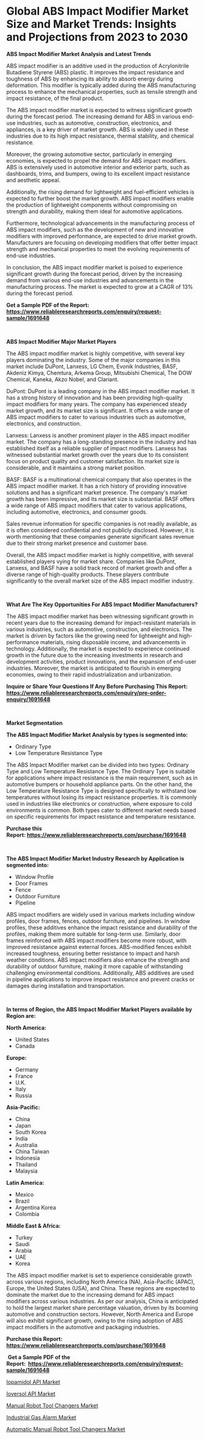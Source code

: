 <p><h1>Global ABS Impact Modifier Market Size and Market Trends: Insights and Projections from 2023 to 2030</h1></p><p><strong>ABS Impact Modifier Market Analysis and Latest Trends</strong></p>
<p><p>ABS impact modifier is an additive used in the production of Acrylonitrile Butadiene Styrene (ABS) plastic. It improves the impact resistance and toughness of ABS by enhancing its ability to absorb energy during deformation. This modifier is typically added during the ABS manufacturing process to enhance the mechanical properties, such as tensile strength and impact resistance, of the final product.</p><p>The ABS impact modifier market is expected to witness significant growth during the forecast period. The increasing demand for ABS in various end-use industries, such as automotive, construction, electronics, and appliances, is a key driver of market growth. ABS is widely used in these industries due to its high impact resistance, thermal stability, and chemical resistance.</p><p>Moreover, the growing automotive sector, particularly in emerging economies, is expected to propel the demand for ABS impact modifiers. ABS is extensively used in automotive interior and exterior parts, such as dashboards, trims, and bumpers, owing to its excellent impact resistance and aesthetic appeal.</p><p>Additionally, the rising demand for lightweight and fuel-efficient vehicles is expected to further boost the market growth. ABS impact modifiers enable the production of lightweight components without compromising on strength and durability, making them ideal for automotive applications.</p><p>Furthermore, technological advancements in the manufacturing process of ABS impact modifiers, such as the development of new and innovative modifiers with improved performance, are expected to drive market growth. Manufacturers are focusing on developing modifiers that offer better impact strength and mechanical properties to meet the evolving requirements of end-use industries.</p><p>In conclusion, the ABS impact modifier market is poised to experience significant growth during the forecast period, driven by the increasing demand from various end-use industries and advancements in the manufacturing process. The market is expected to grow at a CAGR of 13% during the forecast period.</p></p>
<p><strong>Get a Sample PDF of the Report:&nbsp; <a href="https://www.reliableresearchreports.com/enquiry/request-sample/1691648">https://www.reliableresearchreports.com/enquiry/request-sample/1691648</a></strong></p>
<p>&nbsp;</p>
<p><strong>ABS Impact Modifier Major Market Players</strong></p>
<p><p>The ABS impact modifier market is highly competitive, with several key players dominating the industry. Some of the major companies in this market include DuPont, Lanxess, LG Chem, Evonik Industries, BASF, Akdeniz Kimya, Chemtura, Arkema Group, Mitsubishi Chemical, The DOW Chemical, Kaneka, Akzo Nobel, and Clariant.</p><p>DuPont: DuPont is a leading company in the ABS impact modifier market. It has a strong history of innovation and has been providing high-quality impact modifiers for many years. The company has experienced steady market growth, and its market size is significant. It offers a wide range of ABS impact modifiers to cater to various industries such as automotive, electronics, and construction.</p><p>Lanxess: Lanxess is another prominent player in the ABS impact modifier market. The company has a long-standing presence in the industry and has established itself as a reliable supplier of impact modifiers. Lanxess has witnessed substantial market growth over the years due to its consistent focus on product quality and customer satisfaction. Its market size is considerable, and it maintains a strong market position.</p><p>BASF: BASF is a multinational chemical company that also operates in the ABS impact modifier market. It has a rich history of providing innovative solutions and has a significant market presence. The company's market growth has been impressive, and its market size is substantial. BASF offers a wide range of ABS impact modifiers that cater to various applications, including automotive, electronics, and consumer goods.</p><p>Sales revenue information for specific companies is not readily available, as it is often considered confidential and not publicly disclosed. However, it is worth mentioning that these companies generate significant sales revenue due to their strong market presence and customer base.</p><p>Overall, the ABS impact modifier market is highly competitive, with several established players vying for market share. Companies like DuPont, Lanxess, and BASF have a solid track record of market growth and offer a diverse range of high-quality products. These players contribute significantly to the overall market size of the ABS impact modifier industry.</p></p>
<p>&nbsp;</p>
<p><strong>What Are The Key Opportunities For ABS Impact Modifier Manufacturers?</strong></p>
<p><p>The ABS impact modifier market has been witnessing significant growth in recent years due to the increasing demand for impact-resistant materials in various industries, such as automotive, construction, and electronics. The market is driven by factors like the growing need for lightweight and high-performance materials, rising disposable income, and advancements in technology. Additionally, the market is expected to experience continued growth in the future due to the increasing investments in research and development activities, product innovations, and the expansion of end-user industries. Moreover, the market is anticipated to flourish in emerging economies, owing to their rapid industrialization and urbanization.</p></p>
<p><strong>Inquire or Share Your Questions If Any Before Purchasing This Report: <a href="https://www.reliableresearchreports.com/enquiry/pre-order-enquiry/1691648">https://www.reliableresearchreports.com/enquiry/pre-order-enquiry/1691648</a></strong></p>
<p>&nbsp;</p>
<p><strong>Market Segmentation</strong></p>
<p><strong>The ABS Impact Modifier Market Analysis by types is segmented into:</strong></p>
<p><ul><li>Ordinary Type</li><li>Low Temperature Resistance Type</li></ul></p>
<p><p>The ABS Impact Modifier market can be divided into two types: Ordinary Type and Low Temperature Resistance Type. The Ordinary Type is suitable for applications where impact resistance is the main requirement, such as in automotive bumpers or household appliance parts. On the other hand, the Low Temperature Resistance Type is designed specifically to withstand low temperatures without losing its impact resistance properties. It is commonly used in industries like electronics or construction, where exposure to cold environments is common. Both types cater to different market needs based on specific requirements for impact resistance and temperature resistance.</p></p>
<p><strong>Purchase this Report:&nbsp;<a href="https://www.reliableresearchreports.com/purchase/1691648">https://www.reliableresearchreports.com/purchase/1691648</a></strong></p>
<p>&nbsp;</p>
<p><strong>The ABS Impact Modifier Market Industry Research by Application is segmented into:</strong></p>
<p><ul><li>Window Profile</li><li>Door Frames</li><li>Fence</li><li>Outdoor Furniture</li><li>Pipeline</li></ul></p>
<p><p>ABS impact modifiers are widely used in various markets including window profiles, door frames, fences, outdoor furniture, and pipelines. In window profiles, these additives enhance the impact resistance and durability of the profiles, making them more suitable for long-term use. Similarly, door frames reinforced with ABS impact modifiers become more robust, with improved resistance against external forces. ABS-modified fences exhibit increased toughness, ensuring better resistance to impact and harsh weather conditions. ABS impact modifiers also enhance the strength and durability of outdoor furniture, making it more capable of withstanding challenging environmental conditions. Additionally, ABS additives are used in pipeline applications to improve impact resistance and prevent cracks or damages during installation and transportation.</p></p>
<p>&nbsp;</p>
<p><strong>In terms of Region, the ABS Impact Modifier Market Players available by Region are:</strong></p>
<p>
    <p> <strong> North America: </strong>
        <ul>
            <li>United States</li>
            <li>Canada</li>
        </ul>
        </p> 
    <p> <strong> Europe: </strong>
        <ul>
            <li>Germany</li>
            <li>France</li>
            <li>U.K.</li>
            <li>Italy</li>
            <li>Russia</li>
        </ul>
        </p> 
    <p> <strong> Asia-Pacific: </strong>
        <ul>
            <li>China</li>
            <li>Japan</li>
            <li>South Korea</li>
            <li>India</li>
            <li>Australia</li>
            <li>China Taiwan</li>
            <li>Indonesia</li>
            <li>Thailand</li>
            <li>Malaysia</li>
        </ul>
        </p> 
    <p> <strong> Latin America: </strong>
        <ul>
            <li>Mexico</li>
            <li>Brazil</li>
            <li>Argentina Korea</li>
            <li>Colombia</li>
        </ul>
        </p> 
    <p> <strong> Middle East & Africa: </strong>
        <ul>
            <li>Turkey</li>
            <li>Saudi</li>
            <li>Arabia</li>
            <li>UAE</li>
            <li>Korea</li>
        </ul>
    </p>
    </p>
<p><p>The ABS impact modifier market is set to experience considerable growth across various regions, including North America (NA), Asia-Pacific (APAC), Europe, the United States (USA), and China. These regions are expected to dominate the market due to the increasing demand for ABS impact modifiers across various industries. As per our analysis, China is anticipated to hold the largest market share percentage valuation, driven by its booming automotive and construction sectors. However, North America and Europe will also exhibit significant growth, owing to the rising adoption of ABS impact modifiers in the automotive and packaging industries.</p></p>
<p><strong>Purchase this Report: <a href="https://www.reliableresearchreports.com/purchase/1691648">https://www.reliableresearchreports.com/purchase/1691648</a></strong></p>
<p>&nbsp;<strong>Get a Sample PDF of the Report:&nbsp;&nbsp;<a href="https://www.reliableresearchreports.com/enquiry/request-sample/1691648">https://www.reliableresearchreports.com/enquiry/request-sample/1691648</a></strong></p>
<p><strong></strong></p>
<p><p><a href="https://medium.com/@loretamusaj85/iopamidol-api-market-insight-market-trends-growth-forecasted-from-2023-to-2030-34b215a52f8f">Iopamidol API Market</a></p><p><a href="https://medium.com/@greisdukagjini2014/ioversol-api-market-size-and-market-trends-complete-industry-overview-2023-to-2030-0ed0cafd9eac">Ioversol API Market</a></p><p><a href="https://www.linkedin.com/pulse/manual-robot-tool-changers-market-insights-players-forecast-yatae/">Manual Robot Tool Changers Market</a></p><p><a href="https://www.linkedin.com/pulse/industrial-gas-alarm-market-share-amp-new-trends-analysis-xmm7e/">Industrial Gas Alarm Market</a></p><p><a href="https://www.linkedin.com/pulse/automatic-manual-robot-tool-changers-market-research-qfyte/">Automatic Manual Robot Tool Changers Market</a></p></p>